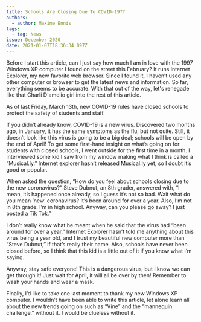 ```yaml
---
title: Schools Are Closing Due To COVID-19??
authors:
  - author: Maxime Ennis
tags:
  - tag: News
issue: December 2020
date: 2021-01-07T18:36:34.097Z
---
```


Before I start this article, can I just say how much I am in love with the 1997 Windows XP computer I found on the street this February? It runs Internet Explorer, my new favorite web browser. Since I found it, I haven’t used any other computer or browser to get the latest news and information. So far, everything seems to be accurate. With that out of the way, let's renegade like that Charli D'amelio girl into the rest of this article. 


As of last Friday, March 13th, new COVID-19 rules have closed schools to protect the safety of students and staff. 


If you didn’t already know, COVID-19 is a new virus. Discovered two months ago, in January, it has the same symptoms as the flu, but not quite. Still, it doesn’t look like this virus is going to be a big deal; schools will be open by the end of April!
To get some first-hand insight on what’s going on for students with closed schools, I went outside for the first time in a month. I interviewed some kid I saw from my window making what I think is called a “Musical.ly.” Internet explorer hasn’t released Musical.ly yet, so I doubt it’s good or popular. 


When asked the question, “How do you feel about schools closing due to the new coronavirus?” Steve Dubnut, an 8th grader, answered with, “I mean, it’s happened once already, so I guess it’s not so bad. Wait what do you mean ‘new’ coronavirus? It’s been around for over a year. Also, I’m not in 8th grade. I’m in high school. Anyway, can you please go away? I just posted a Tik Tok.”


I don’t really know what he meant when he said that the virus had “been around for over a year.” Internet Explorer hasn’t told me anything about this virus being a year old, and I trust my beautiful new computer more than “Steve Dubnut,” if that’s really their name. Also, schools have never been closed before, so I think that this kid is a little out of it if you know what I’m saying.


Anyway, stay safe everyone! This is a dangerous virus, but I know we can get through it! Just wait for April, it will all be over by then! Remember to wash your hands and wear a mask. 


Finally, I’d like to take one last moment to thank my new Windows XP computer. I wouldn’t have been able to write this article, let alone learn all about the new trends going on such as “Vine” and the “mannequin challenge,” without it. I would be clueless without it. 
